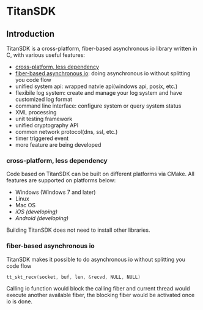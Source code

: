 # TitanSDK

## Introduction

TitanSDK is a cross-platform, fiber-based asynchronous io library written in C, with various useful features:
* [cross-platform, less dependency](#cpld)
* [fiber-based asynchronous io](#fbai): doing asynchronous io without splitting you code flow
* unified system api: wrapped natvie api(windows api, posix, etc.)
* flexibile log system: create and manage your log system and have customized log format
* command line interface: configure system or query system status
* XML processing
* unit testing framework
* unified cryptography API
* common network protocol(dns, ssl, etc.)
* timer triggered event
* more feature are being developed

### <a name="cpld"></a>cross-platform, less dependency

Code based on TitanSDK can be built on different platforms via CMake. All features are supported on platforms below:
* Windows (Windows 7 and later)
* Linux
* Mac OS
* *iOS (developing)*
* *Android (developing)*

Building TitanSDK does not need to install other libraries.

### <a name="fbai"></a>fiber-based asynchronous io

TitanSDK makes it possible to do asynchronous io without splitting you code flow

```C
tt_skt_recv(socket, buf, len, &recvd, NULL, NULL)
```

Calling io function would block the calling fiber and current thread would execute another available fiber, the blocking fiber would be activated once io is done.
